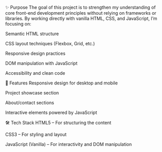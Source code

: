 ✨ Purpose
The goal of this project is to strengthen my understanding of core front-end development principles without relying on frameworks or libraries. By working directly with vanilla HTML, CSS, and JavaScript, I’m focusing on:

Semantic HTML structure

CSS layout techniques (Flexbox, Grid, etc.)

Responsive design practices

DOM manipulation with JavaScript

Accessibility and clean code

🚀 Features
Responsive design for desktop and mobile

Project showcase section

About/contact sections

Interactive elements powered by JavaScript

🛠️ Tech Stack
HTML5 – For structuring the content

CSS3 – For styling and layout

JavaScript (Vanilla) – For interactivity and DOM manipulation


